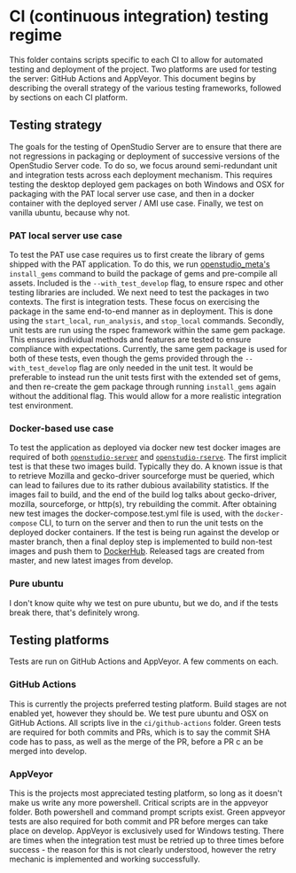 # CI (continuous integration) testing regime

This folder contains scripts specific to each CI to allow for automated testing and deployment of the project. 
Two platforms are used for testing the server: GitHub Actions and AppVeyor. This document begins by describing the overall 
strategy of the various testing frameworks, followed by sections on each CI platform.

## Testing strategy

The goals for the testing of OpenStudio Server are to ensure that there are not regressions in packaging or deployment 
of successive versions of the OpenStudio Server code. To do so, we focus around semi-redundant unit and integration 
tests across each deployment mechanism. This requires testing the desktop deployed gem packages on both Windows and OSX 
for packaging with the PAT local server use case, and then in a docker container with the deployed server / AMI use 
case. Finally, we test on vanilla ubuntu, because why not.

### PAT local server use case

To test the PAT use case requires us to first create the library of gems shipped with the PAT application. To do this, 
we run [openstudio_meta's](https://github.com/NREL/OpenStudio-server/blob/develop/bin/openstudio_meta) `install_gems` 
command to build the package of gems and pre-compile all assets. Included is the `--with_test_develop` flag, to ensure 
rspec and other testing libraries are included. We next need to test the packages in two contexts. The first is 
integration tests. These focus on exercising the package in the same end-to-end manner as in deployment. This is done 
using the `start_local`, `run_analysis`, and `stop_local` commands. Secondly, unit tests are run using the rspec 
framework within the same gem package. This ensures individual methods and features are tested to ensure compliance 
with expectations. Currently, the same gem package is used for both of these tests, even though the gems provided 
through the `--with_test_develop` flag are only needed in the unit test. It would be preferable to instead run the unit 
tests first with the extended set of gems, and then re-create the gem package through running `install_gems` again 
without the additional flag. This would allow for a more realistic integration test environment.

### Docker-based use case

To test the application as deployed via docker new test docker images are required of both 
[`openstudio-server`](https://hub.docker.com/r/hhorsey/openstudio-server/tags/) and [`openstudio-rserve`](https://hub.docker.com/r/hhorsey/openstudio-rserve/tags/). 
The first implicit test is that these two images build. Typically they do. A known issue is that to retrieve Mozilla 
and gecko-driver sourceforge must be queried, which can lead to failures due to its rather dubious availability 
statistics. If the images fail to build, and the end of the build log talks about gecko-driver, mozilla, sourceforge, 
or http(s), try rebuilding the commit. After obtaining new test images the docker-compose.test.yml file is used, with 
the `docker-compose` CLI, to turn on the server and then to run the unit tests on the deployed docker containers. If 
the test is being run against the develop or master branch, then a final deploy step is implemented to build non-test 
images and push them to [DockerHub](https://github.com/NREL/OpenStudio-server/blob/develop/docker/deployment/scripts/deploy_docker.sh). 
Released tags are created from master, and new latest images from develop.

### Pure ubuntu

I don't know quite why we test on pure ubuntu, but we do, and if the tests break there, that's definitely wrong.

## Testing platforms

Tests are run on GitHub Actions and AppVeyor. A few comments on each.

### GitHub Actions

This is currently the projects preferred testing platform. Build stages are not enabled yet, however they should be. We 
test pure ubuntu and OSX on GitHub Actions. All scripts live in the `ci/github-actions` folder. Green tests are required 
for both commits and PRs, which is to say the commit SHA code has to pass, as well as the merge of the PR, before a PR c
an be merged into develop. 

### AppVeyor

This is the projects most appreciated testing platform, so long as it doesn't make us write any more powershell. 
Critical scripts are in the appveyor folder. Both powershell and command prompt scripts exist. Green appveyor tests are 
also required for both commit and PR before merges can take place on develop. AppVeyor is exclusively used for Windows 
testing. There are times when the integration test must be retried up to three times before success - the reason for 
this is not clearly understood, however the retry mechanic is implemented and working successfully. 
